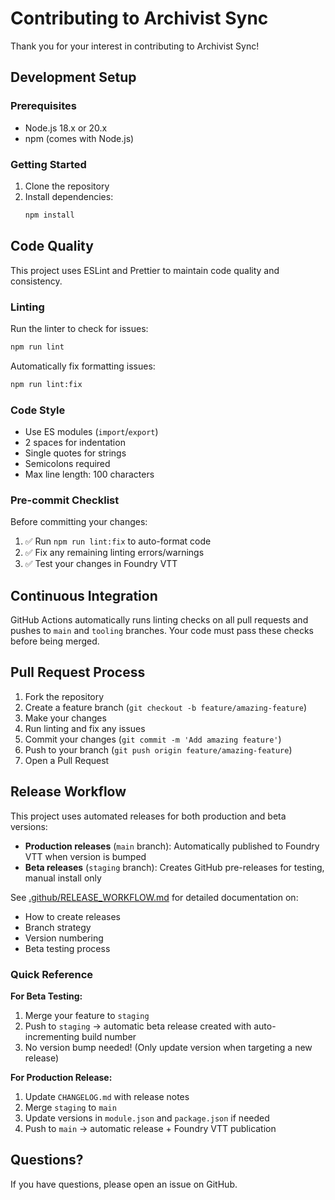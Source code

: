 # Contributing to Archivist Sync

Thank you for your interest in contributing to Archivist Sync!

## Development Setup

### Prerequisites

- Node.js 18.x or 20.x
- npm (comes with Node.js)

### Getting Started

1. Clone the repository
2. Install dependencies:
   ```bash
   npm install
   ```

## Code Quality

This project uses ESLint and Prettier to maintain code quality and consistency.

### Linting

Run the linter to check for issues:

```bash
npm run lint
```

Automatically fix formatting issues:

```bash
npm run lint:fix
```

### Code Style

- Use ES modules (`import`/`export`)
- 2 spaces for indentation
- Single quotes for strings
- Semicolons required
- Max line length: 100 characters

### Pre-commit Checklist

Before committing your changes:

1. ✅ Run `npm run lint:fix` to auto-format code
2. ✅ Fix any remaining linting errors/warnings
3. ✅ Test your changes in Foundry VTT

## Continuous Integration

GitHub Actions automatically runs linting checks on all pull requests and pushes to `main` and `tooling` branches. Your code must pass these checks before being merged.

## Pull Request Process

1. Fork the repository
2. Create a feature branch (`git checkout -b feature/amazing-feature`)
3. Make your changes
4. Run linting and fix any issues
5. Commit your changes (`git commit -m 'Add amazing feature'`)
6. Push to your branch (`git push origin feature/amazing-feature`)
7. Open a Pull Request

## Release Workflow

This project uses automated releases for both production and beta versions:

- **Production releases** (`main` branch): Automatically published to Foundry VTT when version is bumped
- **Beta releases** (`staging` branch): Creates GitHub pre-releases for testing, manual install only

See [.github/RELEASE_WORKFLOW.md](.github/RELEASE_WORKFLOW.md) for detailed documentation on:
- How to create releases
- Branch strategy
- Version numbering
- Beta testing process

### Quick Reference

**For Beta Testing:**
1. Merge your feature to `staging`
2. Push to `staging` → automatic beta release created with auto-incrementing build number
3. No version bump needed! (Only update version when targeting a new release)

**For Production Release:**
1. Update `CHANGELOG.md` with release notes
2. Merge `staging` to `main`
3. Update versions in `module.json` and `package.json` if needed
4. Push to `main` → automatic release + Foundry VTT publication

## Questions?

If you have questions, please open an issue on GitHub.

